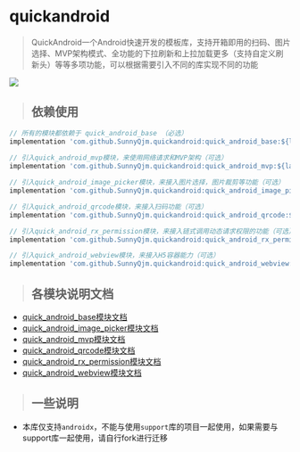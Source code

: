# quickandroid
> QuickAndroid一个Android快速开发的模板库，支持开箱即用的扫码、图片选择、MVP架构模式、全功能的下拉刷新和上拉加载更多（支持自定义刷新头）等等多项功能，可以根据需要引入不同的库实现不同的功能

[![](https://jitpack.io/v/SunnyQjm/quickandroid.svg)](https://jitpack.io/#SunnyQjm/quickandroid)

> ## 依赖使用

```groovy
// 所有的模块都依赖于 quick_android_base （必选）
implementation 'com.github.SunnyQjm.quickandroid:quick_android_base:${last_version}'
  
// 引入quick_android_mvp模块，来使用网络请求和MVP架构（可选）
implementation 'com.github.SunnyQjm.quickandroid:quick_android_mvp:${last_version}'

// 引入quick_android_image_picker模块，来接入图片选择，图片裁剪等功能（可选）
implementation 'com.github.SunnyQjm.quickandroid:quick_android_image_picker:${last_version}'

// 引入quick_android_qrcode模块，来接入扫码功能（可选）
implementation 'com.github.SunnyQjm.quickandroid:quick_android_qrcode:${last_version}'

// 引入quick_android_rx_permission模块，来接入链式调用动态请求权限的功能（可选）
implementation 'com.github.SunnyQjm.quickandroid:quick_android_rx_permission:${last_version}'

// 引入quick_android_webview模块，来接入H5容器能力（可选）
implementation 'com.github.SunnyQjm.quickandroid:quick_android_webview:${last_version}'
```



>  ## 各模块说明文档


- [quick_android_base模块文档](https://github.com/SunnyQjm/quickandroid/tree/master/quick_android_base)
- [quick_android_image_picker模块文档](https://github.com/SunnyQjm/quickandroid/tree/master/quick_android_image_picker)
- [quick_android_mvp模块文档](https://github.com/SunnyQjm/quickandroid/tree/master/quick_android_mvp)
- [quick_android_qrcode模块文档](https://github.com/SunnyQjm/quickandroid/tree/master/quick_android_qrcode)
- [quick_android_rx_permission模块文档](https://github.com/SunnyQjm/quickandroid/tree/master/quick_android_rx_permission)
- [quick_android_webview模块文档](https://github.com/SunnyQjm/quickandroid/tree/master/quick_android_webview)

> ## 一些说明

- 本库仅支持`androidx`，不能与使用`support`库的项目一起使用，如果需要与support库一起使用，请自行fork进行迁移